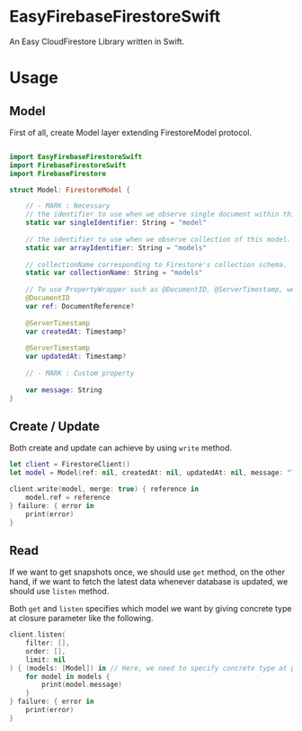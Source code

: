 # EasyFirebaseFirestoreSwift
An Easy CloudFirestore Library written in Swift.

# Usage

## Model

First of all, create Model layer extending FirestoreModel protocol.

```swift

import EasyFirebaseFirestoreSwift
import FirebaseFirestoreSwift
import FirebaseFirestore

struct Model: FirestoreModel {

    // - MARK : Necessary
    // the identifier to use when we observe single document within this model's collection.
    static var singleIdentifier: String = "model"
    
    // the identifier to use when we observe collection of this model.
    static var arrayIdentifier: String = "models"
    
    // collectionName corresponding to Firestore's collection schema.
    static var collectionName: String = "models"
    
    // To use PropertyWrapper such as @DocumentID, @ServerTimestamp, we need to import FirebaseFirestoreSwift.
    @DocumentID
    var ref: DocumentReference?
    
    @ServerTimestamp
    var createdAt: Timestamp?
    
    @ServerTimestamp
    var updatedAt: Timestamp?
    
    // - MARK : Custom property
    
    var message: String
}
```

## Create / Update

Both create and update can achieve by using `write` method.

```swift
let client = FirestoreClient()
let model = Model(ref: nil, createdAt: nil, updatedAt: nil, message: "Test")

client.write(model, merge: true) { reference in
    model.ref = reference
} failure: { error in
    print(error)
}
```

## Read

If we want to get snapshots once, we should use `get` method, on the other hand, if we want to fetch the latest data whenever database is updated, we should use `listen` method.

Both `get` and `listen` specifies which model we want by giving concrete type at closure parameter like the following.

```swift
client.listen(
    filter: [],
    order: [],
    limit: nil
) { (models: [Model]) in // Here, we need to specify concrete type at parameter of closure.
    for model in models {
        print(model.message)
    }
} failure: { error in
    print(error)
}
```


